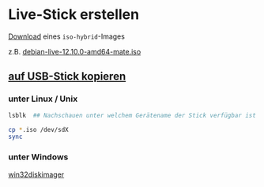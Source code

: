 # Live-Stick erstellen

[Download](https://cdimage.debian.org/debian-cd/current-live/amd64/iso-hybrid/) eines `iso-hybrid`-Images

z.B. [debian-live-12.10.0-amd64-mate.iso](https://cdimage.debian.org/debian-cd/current-live/amd64/iso-hybrid/debian-live-12.10.0-amd64-mate.iso)

## [auf USB-Stick kopieren](https://www.debian.org/CD/faq/index.en.html#write-usb)

### unter Linux / Unix

```bash
lsblk  ## Nachschauen unter welchem Gerätename der Stick verfügbar ist => /dev/sdX
```

```bash
cp *.iso /dev/sdX
sync
```

### unter Windows

[win32diskimager](https://sourceforge.net/projects/win32diskimager/)
